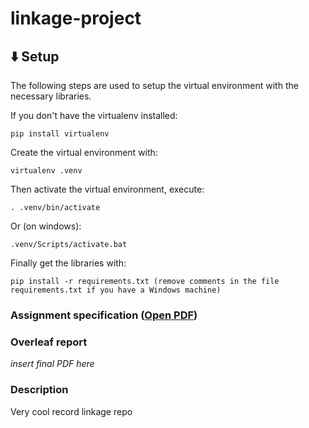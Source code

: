 # linkage-project

## ⬇️ Setup
The following steps are used to setup the virtual environment with the necessary libraries.

If you don't have the virtualenv installed:
```
pip install virtualenv
```
Create the virtual environment with:
```
virtualenv .venv
```
Then activate the virtual environment, execute:
```
. .venv/bin/activate
```
Or (on windows):
```
.venv/Scripts/activate.bat
```
Finally get the libraries with:
```
pip install -r requirements.txt (remove comments in the file requirements.txt if you have a Windows machine)
```

### Assignment specification ([Open PDF](AssignmentATCS.pdf))

### Overleaf report  
*insert final PDF here*

### Description  
Very cool record linkage repo
